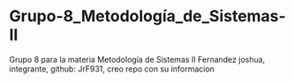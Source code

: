 # Grupo-8_Metodología_de_Sistemas-II
Grupo 8 para la materia Metodología de Sistemas II
Fernandez joshua, integrante, github: JrF931, creo repo con su informacion
